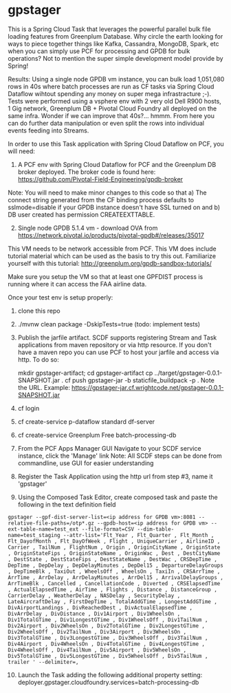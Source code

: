 # gpstager

This is a Spring Cloud Task that leverages the powerful parallel bulk file loading features from Greenplum Database.  Why circle the earth looking for ways to piece together things like Kafka, Cassandra, MongoDB, Spark, etc when you can simply use PCF for processing and GPDB for bulk operations?  Not to mention the super simple development model provide by Spring!

Results: Using a single node GPDB vm instance, you can bulk load 1,051,080 rows in 40s where batch processes are run as CF tasks via Spring Cloud Dataflow wihtout spending any money on super mega infrastracture ;-).  Tests were performed using a vsphere env with 2 very old Dell R900 hosts, 1 Gig network, Greenplum DB + Pivotal Cloud Foundry all deployed on the same infra.  Wonder if we can improve that 40s?... hmmm.  From here you can do further data manipulation or even split the rows into individual events feeding into Streams.

In order to use this Task application with Spring Cloud Dataflow on PCF, you will need:

1. A PCF env with Spring Cloud Dataflow for PCF and the Greenplum DB broker deployed. The broker code is found here:  https://github.com/Pivotal-Field-Engineering/gpdb-broker

Note: You will need to make minor changes to this code so that a) The connect string generated from the CF binding process defaults to sslmode=disable if your GPDB instance doesn't have SSL turned on and b) DB user created has permission CREATEEXTTABLE.

2. Single node GPDB 5.1.4 vm - download OVA from https://network.pivotal.io/products/pivotal-gpdb#/releases/35017

This VM needs to be network accessible from PCF.
This VM does include tutorial material which can be used as the basis to try this out.  Familiarize yourself with this tutorial: http://greenplum.org/gpdb-sandbox-tutorials/

Make sure you setup the VM so that at least one GPFDIST process is running where it can access the FAA airline data.


Once your test env is setup properly:

1. clone this repo
2. ./mvnw clean package -DskipTests=true (todo: implement tests)
3. Publish the jarfile artifact.  SCDF supports registering Stream and Task applications from maven repository or via http resource.  If you don't have a maven repo you can use PCF to host your jarfile and access via http.  To do so:

    mkdir gpstager-artifact; cd gpstager-artifact
    cp ../target/gpstager-0.0.1-SNAPSHOT.jar .
    cf push gpstager-jar -b staticfile_buildpack -p .
    Note the URL.  Example: https://gpstager-jar.cf.wrightcode.net/gpstager-0.0.1-SNAPSHOT.jar

4. cf login
5. cf create-service p-dataflow  standard df-server
6. cf create-service Greenplum Free batch-processing-db
7. From the PCF Apps Manager GUI Navigate to your SCDF service instance, click the 'Manage' link
   Note: All SCDF steps can be done from commandline, use GUI for easier understanding
8. Register the Task Application using the http url from step #3, name it 'gpstager'
9. Using the Composed Task Editor, create composed task and paste the following in the text definition field

```gpstager --gpf-dist-server-list=<ip address for GPDB vm>:8081 --relative-file-paths=/otp*.gz --gpdb-host=<ip address for GPDB vm> --ext-table-name=test_ext --file-format=CSV --dim-table-name=test_staging --attr-list='Flt_Year , Flt_Quarter , Flt_Month , Flt_DayofMonth , Flt_DayOfWeek , Flight , UniqueCarrier , AirlineID , Carrier , TailNum , FlightNum , Origin , OriginCityName , OriginState , OriginStateFips , OriginStateName , OriginWac , Dest , DestCityName , DestState , DestStateFips , DestStateName , DestWac , CRSDepTime , DepTime , DepDelay , DepDelayMinutes , DepDel15 , DepartureDelayGroups , DepTimeBlk , TaxiOut , WheelsOff , WheelsOn , TaxiIn , CRSArrTime , ArrTime , ArrDelay , ArrDelayMinutes , ArrDel15 , ArrivalDelayGroups , ArrTimeBlk , Cancelled , CancellationCode , Diverted , CRSElapsedTime , ActualElapsedTime , AirTime , Flights , Distance , DistanceGroup , CarrierDelay , WeatherDelay , NASDelay , SecurityDelay , LateAircraftDelay , FirstDepTime , TotalAddGTime , LongestAddGTime , DivAirportLandings , DivReachedDest , DivActualElapsedTime , DivArrDelay , DivDistance , Div1Airport , Div1WheelsOn , Div1TotalGTime , Div1LongestGTime , Div1WheelsOff , Div1TailNum , Div2Airport , Div2WheelsOn , Div2TotalGTime , Div2LongestGTime , Div2WheelsOff , Div2TailNum , Div3Airport , Div3WheelsOn , Div3TotalGTime , Div3LongestGTime , Div3WheelsOff , Div3TailNum , Div4Airport , Div4WheelsOn , Div4TotalGTime , Div4LongestGTime , Div4WheelsOff , Div4TailNum , Div5Airport , Div5WheelsOn , Div5TotalGTime , Div5LongestGTime , Div5WheelsOff , Div5TailNum , trailer ' --delimiter=,```

10. Launch the Task adding the following additional property setting:  deployer.gpstager.cloudfoundry.services=batch-processing-db



